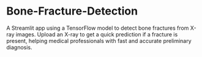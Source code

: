 # Bone-Fracture-Detection
A Streamlit app using a TensorFlow model to detect bone fractures from X-ray images. Upload an X-ray to get a quick prediction if a fracture is present, helping medical professionals with fast and accurate preliminary diagnosis.
